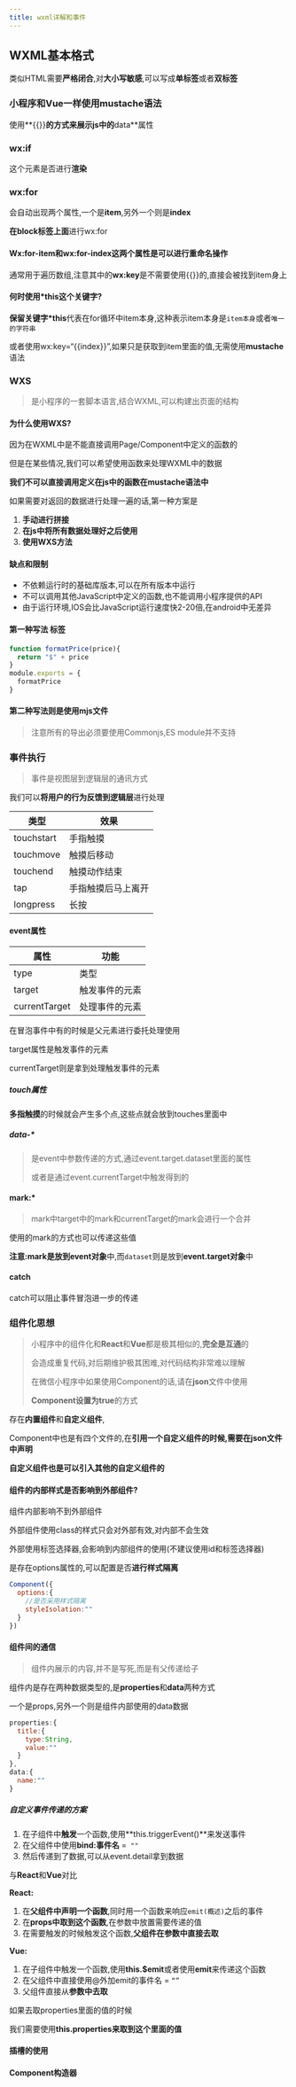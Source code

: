 ```yaml
---
title: wxml详解和事件
---
```


## WXML基本格式

类似HTML需要**严格闭合**,对**大小写敏感**,可以写成**单标签**或者**双标签**

### 小程序和Vue一样使用mustache语法

使用**{{}}**的方式来展示js中的**data**属性

### wx:if

这个元素是否进行**渲染**

### wx:for

会自动出现两个属性,一个是**item**,另外一个则是**index**

**在block标签上面**进行wx:for

#### Wx:for-item和wx:for-index这两个属性是可以进行重命名操作

通常用于遍历数组,注意其中的**wx:key**是不需要使用{{}}的,直接会被找到item身上

#### 何时使用*this这个关键字?

**保留关键字*this**代表在for循环中item本身,这种表示item本身是`item本身`或者`唯一的字符串`

或者使用wx:key=“{{index}}”,如果只是获取到item里面的值,无需使用**mustache**语法

### WXS

> 是小程序的一套脚本语言,结合WXML,可以构建出页面的结构

#### 为什么使用WXS?

因为在WXML中是不能直接调用Page/Component中定义的函数的

但是在某些情况,我们可以希望使用函数来处理WXML中的数据

**我们不可以直接调用定义在js中的函数在mustache语法中**

如果需要对返回的数据进行处理一遍的话,第一种方案是

1. **手动进行拼接**
2. **在js中将所有数据处理好之后使用**
3. **使用WXS方法**

#### 缺点和限制

- 不依赖运行时的基础库版本,可以在所有版本中运行
- 不可以调用其他JavaScript中定义的函数,也不能调用小程序提供的API
- 由于运行环境,IOS会比JavaScript运行速度快2-20倍,在android中无差异

#### 第一种写法 标签

```js
function formatPrice(price){
  return "$" + price
}
module.exports = {
  formatPrice
}
```

#### 第二种写法则是使用mjs文件

> 注意所有的导出必须要使用Commonjs,ES module并不支持

### 事件执行

> 事件是视图层到逻辑层的通讯方式

我们可以**将用户的行为反馈到逻辑层**进行处理

| 类型       | 效果               |
| ---------- | ------------------ |
| touchstart | 手指触摸           |
| touchmove  | 触摸后移动         |
| touchend   | 触摸动作结束       |
| tap        | 手指触摸后马上离开 |
| longpress  | 长按               |

#### event属性

| 属性          | 功能           |
| ------------- | -------------- |
| type          | 类型           |
| target        | 触发事件的元素 |
| currentTarget | 处理事件的元素 |

在冒泡事件中有的时候是父元素进行委托处理使用

target属性是触发事件的元素

currentTarget则是拿到处理触发事件的元素

##### touch属性

**多指触摸**的时候就会产生多个点,这些点就会放到touches里面中

##### data-* 

> 是event中参数传递的方式,通过event.target.dataset里面的属性
>
> 或者是通过event.currentTarget中触发得到的

#### mark:*

> mark中target中的mark和currentTarget的mark会进行一个合并

使用的mark的方式也可以传递这些值

**注意:**mark是放到**event对象**中,而`dataset`则是放到**event.target对象**中

#### catch

catch可以阻止事件冒泡进一步的传递

### 组件化思想

> 小程序中的组件化和**React**和**Vue**都是极其相似的,**完全是互通**的
>
> 会造成重复代码,对后期维护极其困难,对代码结构非常难以理解
>
> 在微信小程序中如果使用Component的话,请在**json**文件中使用
>
> **Component设置为true**的方式

存在**内置组件**和**自定义组件**,

Component中也是有四个文件的,在**引用一个自定义组件的时候,需要在json文件中声明**

**自定义组件也是可以引入其他的自定义组件的**

#### 组件的内部样式是否影响到外部组件?

组件内部影响不到外部组件

外部组件使用class的样式只会对外部有效,对内部不会生效

外部使用标签选择器,会影响到内部组件的使用(不建议使用id和标签选择器)

是存在options属性的,可以配置是否**进行样式隔离**

```js
Component({
  options:{
    //是否采用样式隔离
    styleIsolation:""
  }
})
```

#### 组件间的通信

> 组件内展示的内容,并不是写死,而是有父传递给子

组件内是存在两种数据类型的,是**properties**和**data**两种方式

一个是props,另外一个则是组件内部使用的data数据

```js
properties:{
  title:{
    type:String,
    value:""
  }
},
data:{
  name:""
}
```

##### 自定义事件传递的方案

1. 在子组件中**触发**一个函数,使用**this.triggerEvent()**来发送事件
2. 在父组件中使用**bind:事件名** =` ""`
3. 然后传递到了数据,可以从event.detail拿到数据

与**React**和**Vue**对比

**React:**

1. 在**父组件中声明一个函数**,同时用一个函数来响应`emit(概述)`之后的事件
2. 在**props中取到这个函数**,在参数中放置需要传递的值
3. 在需要触发的时候触发这个函数,**父组件在参数中直接去取**

**Vue:**

1. 在子组件中触发一个函数,使用**this.$emit**或者使用**emit**来传递这个函数
2. 在父组件中直接使用@外加emit的事件名 = `“”`
3. 父组件直接从**参数中去取**

如果去取properties里面的值的时候

我们需要使用**this.properties来取到这个里面的值**

#### 插槽的使用

#### Component构造器